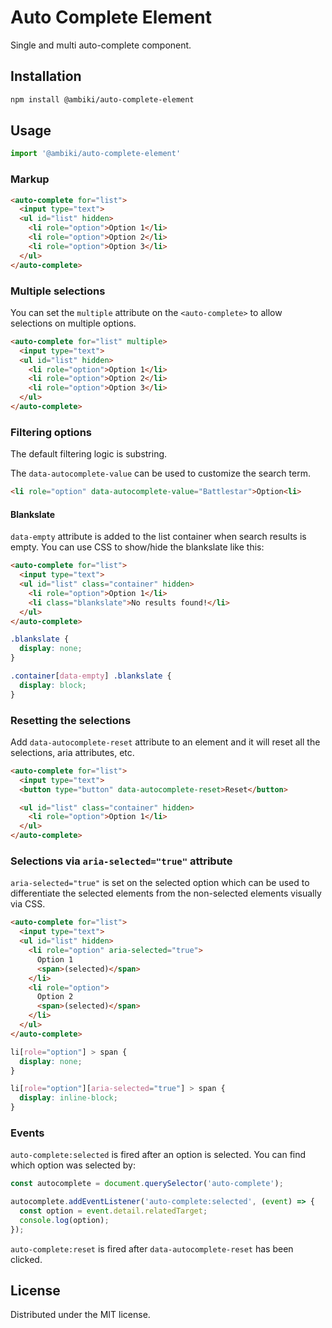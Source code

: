 # Auto Complete Element

Single and multi auto-complete component.

## Installation

```bash
npm install @ambiki/auto-complete-element
```

## Usage

```js
import '@ambiki/auto-complete-element'
```

### Markup

```html
<auto-complete for="list">
  <input type="text">
  <ul id="list" hidden>
    <li role="option">Option 1</li>
    <li role="option">Option 2</li>
    <li role="option">Option 3</li>
  </ul>
</auto-complete>
```

### Multiple selections

You can set the `multiple` attribute on the `<auto-complete>` to allow selections on multiple options.

```html
<auto-complete for="list" multiple>
  <input type="text">
  <ul id="list" hidden>
    <li role="option">Option 1</li>
    <li role="option">Option 2</li>
    <li role="option">Option 3</li>
  </ul>
</auto-complete>
```

### Filtering options

The default filtering logic is substring.

The `data-autocomplete-value` can be used to customize the search term.

```html
<li role="option" data-autocomplete-value="Battlestar">Option<li>
```

#### Blankslate

`data-empty` attribute is added to the list container when search results is empty. You can use CSS to show/hide
the blankslate like this:

```html
<auto-complete for="list">
  <input type="text">
  <ul id="list" class="container" hidden>
    <li role="option">Option 1</li>
    <li class="blankslate">No results found!</li>
  </ul>
</auto-complete>
```

```css
.blankslate {
  display: none;
}

.container[data-empty] .blankslate {
  display: block;
}
```

### Resetting the selections

Add `data-autocomplete-reset` attribute to an element and it will reset all the selections, aria attributes, etc.

```html
<auto-complete for="list">
  <input type="text">
  <button type="button" data-autocomplete-reset>Reset</button>

  <ul id="list" class="container" hidden>
    <li role="option">Option 1</li>
  </ul>
</auto-complete>
```

### Selections via `aria-selected="true"` attribute

`aria-selected="true"` is set on the selected option which can be used to differentiate the selected elements from
the non-selected elements visually via CSS.

```html
<auto-complete for="list">
  <input type="text">
  <ul id="list" hidden>
    <li role="option" aria-selected="true">
      Option 1
      <span>(selected)</span>
    </li>
    <li role="option">
      Option 2
      <span>(selected)</span>
    </li>
  </ul>
</auto-complete>
```

```css
li[role="option"] > span {
  display: none;
}

li[role="option"][aria-selected="true"] > span {
  display: inline-block;
}
```

### Events
`auto-complete:selected` is fired after an option is selected. You can find which option was selected
by:

```js
const autocomplete = document.querySelector('auto-complete');

autocomplete.addEventListener('auto-complete:selected', (event) => {
  const option = event.detail.relatedTarget;
  console.log(option);
});
```

`auto-complete:reset` is fired after `data-autocomplete-reset` has been clicked.

## License
Distributed under the MIT license.
